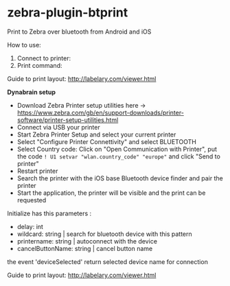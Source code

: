 # zebra-plugin-btprint
Print to Zebra over bluetooth from Android and iOS

How to use:
1. Connect to printer: 
2. Print command: 

Guide to print layout: http://labelary.com/viewer.html

**Dynabrain setup**

- Download Zebra Printer setup utilities here -> https://www.zebra.com/gb/en/support-downloads/printer-software/printer-setup-utilities.html
- Connect via USB your printer
- Start Zebra Printer Setup and select your current printer
- Select "Configure Printer Connettivity" and select BLUETOOTH
- Select Country code: Click on "Open Communication with Printer", put the code ```! U1 setvar "wlan.country_code" "europe"``` and click "Send to printer"
- Restart printer
- Search the printer with the iOS base Bluetooth device finder and pair the printer
- Start the application, the printer will be visible and the print can be requested

Initialize has this parameters : 
- delay: int 
- wildcard: string | search for bluetooth device with this pattern
- printername: string | autoconnect with the device 
- cancelButtonName: string | cancel button name

the event 'deviceSelected' return selected device name for connection


Guide to print layout: http://labelary.com/viewer.html
